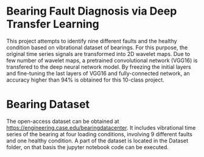 # Bearing Fault Diagnosis via Deep Transfer Learning
This project attempts to identify nine different faults and the healthy condition based on vibrational dataset of bearings. For this purpose, the original time series signals are transformed into 2D wavelet maps. Due to few number of wavelet maps, a pretrained convolutional network (VGG16) is transfered to the deep neural network model. By freezing the initial layers and fine-tuning the last layers of VGG16 and fully-connected network, an accuracy higher than 94% is obtained for this 10-class project.

# Bearing Dataset
The open-access dataset can be obtained at https://engineering.case.edu/bearingdatacenter.
It includes vibrational time series of the bearing at four loading conditions, involving 9 different faults and one healthy condition.
A part of the dataset is located in the Dataset folder, on that basis the jupyter notebook code can be executed.
